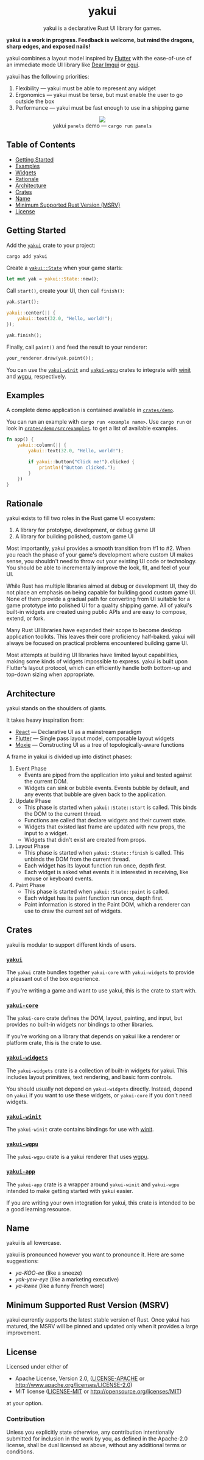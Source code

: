 <div align="center">
    <h1>yakui</h1>
    <p>yakui is a declarative Rust UI library for games.</p>
</div>

**yakui is a work in progress. Feedback is welcome, but mind the dragons, sharp edges, and exposed nails!**

yakui combines a layout model inspired by [Flutter] with the ease-of-use of an immediate mode UI library like [Dear Imgui] or [egui].

yakui has the following priorities:

1. Flexibility — yakui must be able to represent any widget
2. Ergonomics — yakui must be terse, but must enable the user to go outside the box
3. Performance — yakui must be fast enough to use in a shipping game

<div align="center">
    <div><img id="panels" src="assets/panels-demo.png" /></div>
    <label for="#panels">yakui <code>panels</code> demo — <code>cargo run panels</code></label>
</div>

[Flutter]: https://flutter.dev/
[Dear Imgui]: https://github.com/ocornut/imgui
[egui]: https://github.com/emilk/egui

## Table of Contents
* [Getting Started](#getting-started)
* [Examples](#examples)
* [Widgets](#widgets)
* [Rationale](#rationale)
* [Architecture](#architecture)
* [Crates](#crates)
* [Name](#name)
* [Minimum Supported Rust Version (MSRV)](#minimum-supported-rust-version-msrv)
* [License](#license)

## Getting Started
Add the [`yakui`] crate to your project:

```bash
cargo add yakui
```

Create a [`yakui::State`] when your game starts:

```rust
let mut yak = yakui::State::new();
```

Call `start()`, create your UI, then call `finish()`:

```rust
yak.start();

yakui::center(|| {
    yakui::text(32.0, "Hello, world!");
});

yak.finish();
```

Finally, call `paint()` and feed the result to your renderer:

```rust
your_renderer.draw(yak.paint());
```

You can use the [`yakui-winit`] and [`yakui-wgpu`] crates to integrate with [winit] and [wgpu], respectively.

[`yakui::State`]: https://github.com/LPGhatguy/yakui/blob/main/crates/yakui-core/src/state.rs

## Examples
A complete demo application is contained available in [`crates/demo`](crates/demo).

You can run an example with `cargo run <example name>`. Use `cargo run` or look in [`crates/demo/src/examples`](crates/demo/src/examples). to get a list of available examples.

```rust
fn app() {
    yakui::column(|| {
        yakui::text(32.0, "Hello, world!");

        if yakui::button("Click me!").clicked {
            println!("Button clicked.");
        }
    })
}
```

## Rationale
yakui exists to fill two roles in the Rust game UI ecosystem:

1. A library for prototype, development, or debug game UI
2. A library for building polished, custom game UI

Most importantly, yakui provides a smooth transition from #1 to #2. When you reach the phase of your game's development where custom UI makes sense, you shouldn't need to throw out your existing UI code or technology. You should be able to incrementally improve the look, fit, and feel of your UI.

While Rust has multiple libraries aimed at debug or development UI, they do not place an emphasis on being capable for building good custom game UI. None of them provide a gradual path for converting from UI suitable for a game prototype into polished UI for a quality shipping game. All of yakui's built-in widgets are created using public APIs and are easy to compose, extend, or fork.

Many Rust UI libraries have expanded their scope to become desktop application toolkits. This leaves their core proficiency half-baked. yakui will always be focused on practical problems encountered building game UI.

Most attempts at building UI libraries have limited layout capabilities, making some kinds of widgets impossible to express. yakui is built upon Flutter's layout protocol, which can efficiently handle both bottom-up and top-down sizing when appropriate.

## Architecture
yakui stands on the shoulders of giants.

It takes heavy inspiration from:
* [React] — Declarative UI as a mainstream paradigm
* [Flutter] — Single pass layout model, composable layout widgets
* [Moxie] — Constructing UI as a tree of topologically-aware functions

A frame in yakui is divided up into distinct phases:

1. Event Phase
    * Events are piped from the application into yakui and tested against the current DOM.
    * Widgets can sink or bubble events. Events bubble by default, and any events that bubble are given back to the application.
2. Update Phase
    * This phase is started when `yakui::State::start` is called. This binds the DOM to the current thread.
    * Functions are called that declare widgets and their current state.
    * Widgets that existed last frame are updated with new props, the input to a widget.
    * Widgets that didn't exist are created from props.
3. Layout Phase
    * This phase is started when `yakui::State::finish` is called. This unbinds the DOM from the current thread.
    * Each widget has its layout function run once, depth first.
    * Each widget is asked what events it is interested in receiving, like mouse or keyboard events.
4. Paint Phase
    * This phase is started when `yakui::State::paint` is called.
    * Each widget has its paint function run once, depth first.
    * Paint information is stored in the Paint DOM, which a renderer can use to draw the current set of widgets.

[React]: https://reactjs.org/
[Flutter]: https://flutter.dev/
[Moxie]: https://moxie.rs/

## Crates
yakui is modular to support different kinds of users.

### [`yakui`]
The `yakui` crate bundles together `yakui-core` with `yakui-widgets` to provide a pleasant out of the box experience.

If you're writing a game and want to use yakui, this is the crate to start with.

[`yakui`]: https://crates.io/crates/yakui

### [`yakui-core`]
The `yakui-core` crate defines the DOM, layout, painting, and input, but provides no built-in widgets nor bindings to other libraries.

If you're working on a library that depends on yakui like a renderer or platform crate, this is the crate to use.

[`yakui-core`]: https://crates.io/crates/yakui-core

### [`yakui-widgets`]
The `yakui-widgets` crate is a collection of built-in widgets for yakui. This includes layout primitives, text rendering, and basic form controls.

You should usually not depend on `yakui-widgets` directly. Instead, depend on `yakui` if you want to use these widgets, or `yakui-core` if you don't need widgets.

[`yakui-widgets`]: https://crates.io/crates/yakui-widgets

### [`yakui-winit`]
The `yakui-winit` crate contains bindings for use with [winit].

[`yakui-winit`]: https://crates.io/crates/yakui-winit
[winit]: https://github.com/rust-windowing/winit

### [`yakui-wgpu`]
The `yakui-wgpu` crate is a yakui renderer that uses [wgpu].

[`yakui-wgpu`]: https://crates.io/crates/yakui-wgpu
[wgpu]: https://wgpu.rs/

### [`yakui-app`]
The `yakui-app` crate is a wrapper around `yakui-winit` and `yakui-wgpu` intended to make getting started with yakui easier.

If you are writing your own integration for yakui, this crate is intended to be a good learning resource.

[`yakui-app`]: https://crates.io/crates/yakui-app

## Name
yakui is all lowercase.

yakui is pronounced however you want to pronounce it. Here are some suggestions:

* *ya-KOO-ee* (like a sneeze)
* *yak-yew-eye* (like a marketing executive)
* *ya-kwee* (like a funny French word)

## Minimum Supported Rust Version (MSRV)
yakui currently supports the latest stable version of Rust. Once yakui has matured, the MSRV will be pinned and updated only when it provides a large improvement.

## License
Licensed under either of

* Apache License, Version 2.0, ([LICENSE-APACHE](LICENSE-APACHE) or http://www.apache.org/licenses/LICENSE-2.0)
* MIT license ([LICENSE-MIT](LICENSE-MIT) or http://opensource.org/licenses/MIT)

at your option.

### Contribution
Unless you explicitly state otherwise, any contribution intentionally submitted for inclusion in the work by you, as defined in the Apache-2.0 license, shall be dual licensed as above, without any additional terms or conditions.